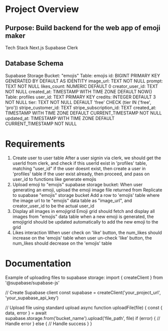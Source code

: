 # Project Overview
## Purpose: Build backend for the web app of emoji maker
Tech Stack
Next.js
Supabase
Clerk
## Database Schema
Supabase Storage Bucket: "emojis"
Table: emojis
id: BIGINT PRIMARY KEY GENERATED BY DEFAULT AS IDENTITY
image_url: TEXT NOT NULL
prompt: TEXT NOT NULL
likes_count: NUMERIC DEFAULT 0
creator_user_id: TEXT NOT NULL
created_at: TIMESTAMP WITH TIME ZONE DEFAULT NOW()
Table: profiles
user_id: TEXT PRIMARY KEY
credits: INTEGER DEFAULT 3 NOT NULL
tier: TEXT NOT NULL DEFAULT 'free' CHECK (tier IN ('free', 'pro'))
stripe_customer_id: TEXT
stripe_subscription_id: TEXT
created_at: TIMESTAMP WITH TIME ZONE DEFAULT CURRENT_TIMESTAMP NOT NULL
updated_at: TIMESTAMP WITH TIME ZONE DEFAULT CURRENT_TIMESTAMP NOT NULL

# Requirements
1. Create user to user table
After a user signin via clerk, we should get the userId from clerk, and check if this userId exist in 'profiles' table, matching "user_id"
if the user doesnt exist, then create a user in 'profiles' table
if the user exist already, then proceed, and pass on user_id to functions like generate emojis
2. Upload emoji to "emojis" supabase storage bucket:
When user generating an emoji, upload the emoji image file returned from Replicate to supabase "emojis" storage bucket
Add a row to 'emojis' table where the image url to te "emojis" data table as "image_url", and creator_user_id to be the actual user_id
3. Display all images in emojigrid
Emoji grid should fetch and display all images from "emojis" data table
when a new emoji is generated, the emojigrid should be updated automatically to add the new emoji to the grid
4. Likes interaction
When user check on 'like' button, the num_likes should increase on the 'emojis' table
when user un-check 'like' button, the num_likes should decrease on the 'emojis' table

# Documentation
Example of uploading files to supabase storage:
import { createClient } from '@supabase/supabase-js'

// Create Supabase client
const supabase = createClient('your_project_url', 'your_supabase_api_key')

// Upload file using standard upload
async function uploadFile(file) {
  const { data, error } = await supabase.storage.from('bucket_name').upload('file_path', file)
  if (error) {
    // Handle error
  } else {
    // Handle success
  }
}

